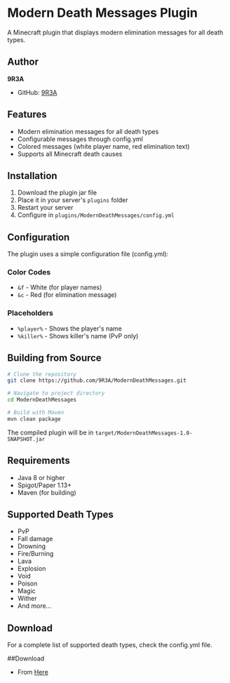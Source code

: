 # Modern Death Messages Plugin

A Minecraft plugin that displays modern elimination messages for all death types.

## Author
**9R3A**
- GitHub: [9R3A](https://github.com/9R3A)

## Features
- Modern elimination messages for all death types
- Configurable messages through config.yml
- Colored messages (white player name, red elimination text)
- Supports all Minecraft death causes

## Installation
1. Download the plugin jar file
2. Place it in your server's `plugins` folder
3. Restart your server
4. Configure in `plugins/ModernDeathMessages/config.yml`

## Configuration
The plugin uses a simple configuration file (config.yml):

### Color Codes
- `&f` - White (for player names)
- `&c` - Red (for elimination message)

### Placeholders
- `%player%` - Shows the player's name
- `%killer%` - Shows killer's name (PvP only)

## Building from Source

```bash
# Clone the repository
git clone https://github.com/9R3A/ModernDeathMessages.git

# Navigate to project directory
cd ModernDeathMessages

# Build with Maven
mvn clean package
```

The compiled plugin will be in `target/ModernDeathMessages-1.0-SNAPSHOT.jar`

## Requirements
- Java 8 or higher
- Spigot/Paper 1.13+
- Maven (for building)

## Supported Death Types
- PvP
- Fall damage
- Drowning
- Fire/Burning
- Lava
- Explosion
- Void
- Poison
- Magic
- Wither
- And more...

## Download



For a complete list of supported death types, check the config.yml file.

##Download 

- From [Here](https://github.com/9R3A/CustomDeathMessage/releases/download/Beta/ModernDeathMessages-1.0-SNAPSHOT.jar)
